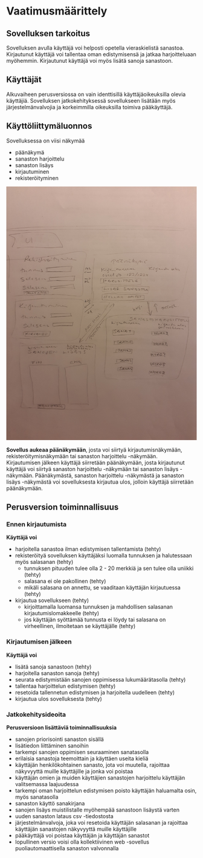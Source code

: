 # Vaatimusmäärittely

## Sovelluksen tarkoitus

Sovelluksen avulla käyttäjä voi helposti opetella vieraskielistä sanastoa. Kirjautunut käyttäjä voi tallentaa oman edistymisensä ja jatkaa harjoitteluaan myöhemmin. Kirjautunut käyttäjä voi myös lisätä sanoja sanastoon.

## Käyttäjät

Alkuvaiheen perusversiossa on vain identtisillä käyttäjäoikeuksilla olevia käyttäjiä. 
Sovelluksen jatkokehityksessä sovellukseen lisätään myös järjestelmänvalvojia ja korkeimmilla oikeuksilla toimiva pääkäyttäjä.

## Käyttöliittymäluonnos

Sovelluksessa on viisi näkymää
- päänäkymä
- sanaston harjoittelu
- sanaston lisäys
- kirjautuminen
- rekisteröityminen

![](./kuvat/ui_views.jpg)

**Sovellus aukeaa päänäkymään**, josta voi siirtyä kirjautumisnäkymään, rekisteröitymisnäkymään tai sanaston harjoittelu -näkymään.  
Kirjautumisen jälkeen käyttäjä siirretään päänäkymään, josta kirjautunut käyttäjä voi siirtyä sanaston harjoittelu -näkymään tai sanaston lisäys -näkymään. 
Päänäkymästä, sanaston harjoittelu -näkymästä ja sanaston lisäys -näkymästä voi sovelluksesta kirjautua ulos, jolloin käyttäjä siirretään päänäkymään.

## Perusversion toiminnallisuus

### Ennen kirjautumista

**Käyttäjä voi**
- harjoitella sanastoa ilman edistymisen tallentamista (tehty)
- rekisteröityä sovelluksen käyttäjäksi luomalla tunnuksen ja halutessaan myös salasanan (tehty)
    - tunnuksen pituuden tulee olla 2 - 20 merkkiä ja sen tulee olla uniikki (tehty)
    - salasana ei ole pakollinen (tehty)
    - mikäli salasana on annettu, se vaaditaan käyttäjän kirjautuessa (tehty)
- kirjautua sovellukseen (tehty)
    - kirjoittamalla luomansa tunnuksen ja mahdollisen salasanan kirjautumislomakkeelle (tehty)
    - jos käyttäjän syöttämää tunnusta ei löydy tai salasana on virheellinen, ilmoitetaan se käyttäjälle (tehty)

### Kirjautumisen jälkeen

**Käyttäjä voi**
- lisätä sanoja sanastoon (tehty)
- harjoitella sanaston sanoja (tehty)
- seurata edistymistään sanojen oppimisessa lukumäärätasolla (tehty)
- tallentaa harjoittelun edistymisen (tehty)
- resetoida tallennetun edistymisen ja harjoitella uudelleen (tehty)
- kirjautua ulos sovelluksesta (tehty)

### Jatkokehitysideoita

**Perusversioon lisättäviä toiminnallisuuksia**
- sanojen priorisointi sanaston sisällä
- lisätiedon liittäminen sanoihin
- tarkempi sanojen oppimisen seuraaminen sanatasolla
- erilaisia sanastoja teemoittain ja käyttäen useita kieliä
- käyttäjän henkilökohtainen sanasto, jota voi muutella, rajoittaa näkyvyyttä muille käyttäjille ja jonka voi poistaa
- käyttäjän omien ja muiden käyttäjien sanastojen harjoittelu käyttäjän valitsemassa laajuudessa
- tarkempi oman harjoittelun edistymisen poisto käyttäjän haluamalta osin, myös sanatasolla
- sanaston käyttö sanakirjana
- sanojen lisäys muistilistalle myöhempää sanastoon lisäystä varten
- uuden sanaston lataus csv -tiedostosta
- järjestelmänvalvoja, joka voi resetoida käyttäjän salasanan ja rajoittaa käyttäjän sanastojen näkyvyyttä muille käyttäjille
- pääkäyttäjä voi poistaa käyttäjän ja käyttäjän sanastot
- lopullinen versio voisi olla kollektiivinen web -sovellus puoliautomaattisella sanaston valvonnalla

